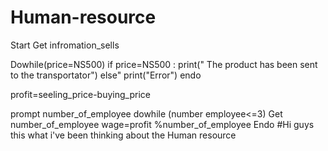 # Human-resource

 Start 
 Get infromation_sells 

Dowhile(price=NS500)
 if price=NS500 :
  print(" The product has been sent to the transportator")
 else"
  print("Error")
 endo

 profit=seeling_price-buying_price

  prompt number_of_employee
 dowhile (number employee<=3)
 Get number_of_employee
 wage=profit %number_of_employee
Endo
#Hi guys this what i've been thinking about the Human resource 

